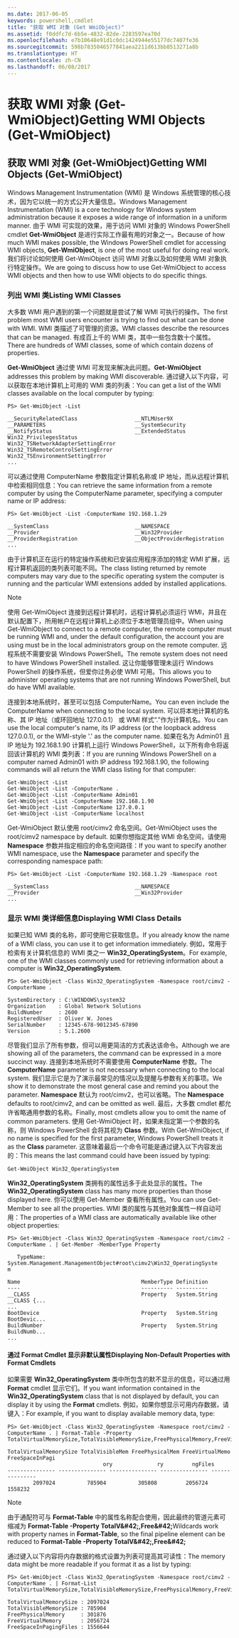 ```yaml
---
ms.date: 2017-06-05
keywords: powershell,cmdlet
title: "获取 WMI 对象 (Get WmiObject)"
ms.assetid: f0ddfc7d-6b5e-4832-82de-2283597ea70d
ms.openlocfilehash: e7b10648e91d1c0dc1424944e55177dc7407fe36
ms.sourcegitcommit: 598b7835046577841aea2211d613bb8513271a8b
ms.translationtype: HT
ms.contentlocale: zh-CN
ms.lasthandoff: 06/08/2017
---
```

# <a name="getting-wmi-objects-get-wmiobject"></a><span data-ttu-id="7c1d3-103">获取 WMI 对象 (Get-WmiObject)</span><span class="sxs-lookup"><span data-stu-id="7c1d3-103">Getting WMI Objects (Get-WmiObject)</span></span>

## <a name="getting-wmi-objects-get-wmiobject"></a><span data-ttu-id="7c1d3-104">获取 WMI 对象 (Get-WmiObject)</span><span class="sxs-lookup"><span data-stu-id="7c1d3-104">Getting WMI Objects (Get-WmiObject)</span></span>
<span data-ttu-id="7c1d3-105">Windows Management Instrumentation (WMI) 是 Windows 系统管理的核心技术，因为它以统一的方式公开大量信息。</span><span class="sxs-lookup"><span data-stu-id="7c1d3-105">Windows Management Instrumentation (WMI) is a core technology for Windows system administration because it exposes a wide range of information in a uniform manner.</span></span> <span data-ttu-id="7c1d3-106">由于 WMI 可实现的效果，用于访问 WMI 对象的 Windows PowerShell cmdlet **Get-WmiObject** 是进行实际工作最有用的对象之一。</span><span class="sxs-lookup"><span data-stu-id="7c1d3-106">Because of how much WMI makes possible, the Windows PowerShell cmdlet for accessing WMI objects, **Get-WmiObject**, is one of the most useful for doing real work.</span></span> <span data-ttu-id="7c1d3-107">我们将讨论如何使用 Get-WmiObject 访问 WMI 对象以及如何使用 WMI 对象执行特定操作。</span><span class="sxs-lookup"><span data-stu-id="7c1d3-107">We are going to discuss how to use Get-WmiObject to access WMI objects and then how to use WMI objects to do specific things.</span></span>

### <a name="listing-wmi-classes"></a><span data-ttu-id="7c1d3-108">列出 WMI 类</span><span class="sxs-lookup"><span data-stu-id="7c1d3-108">Listing WMI Classes</span></span>
<span data-ttu-id="7c1d3-109">大多数 WMI 用户遇到的第一个问题就是尝试了解 WMI 可执行的操作。</span><span class="sxs-lookup"><span data-stu-id="7c1d3-109">The first problem most WMI users encounter is trying to find out what can be done with WMI.</span></span> <span data-ttu-id="7c1d3-110">WMI 类描述了可管理的资源。</span><span class="sxs-lookup"><span data-stu-id="7c1d3-110">WMI classes describe the resources that can be managed.</span></span> <span data-ttu-id="7c1d3-111">有成百上千的 WMI 类，其中一些包含数十个属性。</span><span class="sxs-lookup"><span data-stu-id="7c1d3-111">There are hundreds of WMI classes, some of which contain dozens of properties.</span></span>

<span data-ttu-id="7c1d3-112">**Get-WmiObject** 通过使 WMI 可发现来解决此问题。</span><span class="sxs-lookup"><span data-stu-id="7c1d3-112">**Get-WmiObject** addresses this problem by making WMI discoverable.</span></span> <span data-ttu-id="7c1d3-113">通过键入以下内容，可以获取在本地计算机上可用的 WMI 类的列表：</span><span class="sxs-lookup"><span data-stu-id="7c1d3-113">You can get a list of the WMI classes available on the local computer by typing:</span></span>

```
PS> Get-WmiObject -List

__SecurityRelatedClass                  __NTLMUser9X
__PARAMETERS                            __SystemSecurity
__NotifyStatus                          __ExtendedStatus
Win32_PrivilegesStatus                  Win32_TSNetworkAdapterSettingError
Win32_TSRemoteControlSettingError       Win32_TSEnvironmentSettingError
...
```

<span data-ttu-id="7c1d3-114">可以通过使用 ComputerName 参数指定计算机名称或 IP 地址，而从远程计算机中检索相同信息：</span><span class="sxs-lookup"><span data-stu-id="7c1d3-114">You can retrieve the same information from a remote computer by using the ComputerName parameter, specifying a computer name or IP address:</span></span>

```
PS> Get-WmiObject -List -ComputerName 192.168.1.29

__SystemClass                           __NAMESPACE
__Provider                              __Win32Provider
__ProviderRegistration                  __ObjectProviderRegistration
...
```

<span data-ttu-id="7c1d3-115">由于计算机正在运行的特定操作系统和已安装应用程序添加的特定 WMI 扩展，远程计算机返回的类列表可能不同。</span><span class="sxs-lookup"><span data-stu-id="7c1d3-115">The class listing returned by remote computers may vary due to the specific operating system the computer is running and the particular WMI extensions added by installed applications.</span></span>

> [!NOTE]
> <span data-ttu-id="7c1d3-116">使用 Get-WmiObject 连接到远程计算机时，远程计算机必须运行 WMI，并且在默认配置下，所用帐户在远程计算机上必须位于本地管理员组中。</span><span class="sxs-lookup"><span data-stu-id="7c1d3-116">When using Get-WmiObject to connect to a remote computer, the remote computer must be running WMI and, under the default configuration, the account you are using must be in the local administrators group on the remote computer.</span></span> <span data-ttu-id="7c1d3-117">远程系统不需要安装 Windows PowerShell。</span><span class="sxs-lookup"><span data-stu-id="7c1d3-117">The remote system does not need to have Windows PowerShell installed.</span></span> <span data-ttu-id="7c1d3-118">这让你能够管理未运行 Windows PowerShell 的操作系统，但爱你过务必使 WMI 可用。</span><span class="sxs-lookup"><span data-stu-id="7c1d3-118">This allows you to administer operating systems that are not running Windows PowerShell, but do have WMI available.</span></span>

<span data-ttu-id="7c1d3-119">连接到本地系统时，甚至可以包括 ComputerName。</span><span class="sxs-lookup"><span data-stu-id="7c1d3-119">You can even include the ComputerName when connecting to the local system.</span></span> <span data-ttu-id="7c1d3-120">可以将本地计算机的名称、其 IP 地址（或环回地址 127.0.0.1） 或 WMI 样式“.”作为计算机名。</span><span class="sxs-lookup"><span data-stu-id="7c1d3-120">You can use the local computer's name, its IP address (or the loopback address 127.0.0.1), or the WMI-style '.' as the computer name.</span></span> <span data-ttu-id="7c1d3-121">如果在名为 Admin01 且 IP 地址为 192.168.1.90 计算机上运行 Windows PowerShell，以下所有命令将返回该计算机的 WMI 类列表：</span><span class="sxs-lookup"><span data-stu-id="7c1d3-121">If you are running Windows PowerShell on a computer named Admin01 with IP address 192.168.1.90, the following commands will all return the WMI class listing for that computer:</span></span>

```
Get-WmiObject -List
Get-WmiObject -List -ComputerName .
Get-WmiObject -List -ComputerName Admin01
Get-WmiObject -List -ComputerName 192.168.1.90
Get-WmiObject -List -ComputerName 127.0.0.1
Get-WmiObject -List -ComputerName localhost
```

<span data-ttu-id="7c1d3-122">Get-WmiObject 默认使用 root/cimv2 命名空间。</span><span class="sxs-lookup"><span data-stu-id="7c1d3-122">Get-WmiObject uses the root/cimv2 namespace by default.</span></span> <span data-ttu-id="7c1d3-123">如果你想指定其他 WMI 命名空间，请使用 **Namespace** 参数并指定相应的命名空间路径：</span><span class="sxs-lookup"><span data-stu-id="7c1d3-123">If you want to specify another WMI namespace, use the **Namespace** parameter and specify the corresponding namespace path:</span></span>

```
PS> Get-WmiObject -List -ComputerName 192.168.1.29 -Namespace root

__SystemClass                           __NAMESPACE
__Provider                              __Win32Provider
...
```

### <a name="displaying-wmi-class-details"></a><span data-ttu-id="7c1d3-124">显示 WMI 类详细信息</span><span class="sxs-lookup"><span data-stu-id="7c1d3-124">Displaying WMI Class Details</span></span>
<span data-ttu-id="7c1d3-125">如果已知 WMI 类的名称，即可使用它获取信息。</span><span class="sxs-lookup"><span data-stu-id="7c1d3-125">If you already know the name of a WMI class, you can use it to get information immediately.</span></span> <span data-ttu-id="7c1d3-126">例如，常用于检索有关计算机信息的 WMI 类之一 **Win32_OperatingSystem**。</span><span class="sxs-lookup"><span data-stu-id="7c1d3-126">For example, one of the WMI classes commonly used for retrieving information about a computer is **Win32_OperatingSystem**.</span></span>

```
PS> Get-WmiObject -Class Win32_OperatingSystem -Namespace root/cimv2 -ComputerName .

SystemDirectory : C:\WINDOWS\system32
Organization    : Global Network Solutions
BuildNumber     : 2600
RegisteredUser  : Oliver W. Jones
SerialNumber    : 12345-678-9012345-67890
Version         : 5.1.2600
```

<span data-ttu-id="7c1d3-127">尽管我们显示了所有参数，但可以用更简洁的方式表达该命令。</span><span class="sxs-lookup"><span data-stu-id="7c1d3-127">Although we are showing all of the parameters, the command can be expressed in a more succinct way.</span></span> <span data-ttu-id="7c1d3-128">连接到本地系统时不需要使用 **ComputerName** 参数。</span><span class="sxs-lookup"><span data-stu-id="7c1d3-128">The **ComputerName** parameter is not necessary when connecting to the local system.</span></span> <span data-ttu-id="7c1d3-129">我们显示它是为了演示最常见的情况以及提醒与参数有关的事项。</span><span class="sxs-lookup"><span data-stu-id="7c1d3-129">We show it to demonstrate the most general case and remind you about the parameter.</span></span> <span data-ttu-id="7c1d3-130">**Namespace** 默认为 root/cimv2，也可以省略。</span><span class="sxs-lookup"><span data-stu-id="7c1d3-130">The **Namespace** defaults to root/cimv2, and can be omitted as well.</span></span> <span data-ttu-id="7c1d3-131">最后，大多数 cmdlet 都允许省略通用参数的名称。</span><span class="sxs-lookup"><span data-stu-id="7c1d3-131">Finally, most cmdlets allow you to omit the name of common parameters.</span></span> <span data-ttu-id="7c1d3-132">使用 Get-WmiObject 时，如果未指定第一个参数的名称，则 Windows PowerShell 会将其视为 **Class** 参数。</span><span class="sxs-lookup"><span data-stu-id="7c1d3-132">With Get-WmiObject, if no name is specified for the first parameter, Windows PowerShell treats it as the **Class** parameter.</span></span> <span data-ttu-id="7c1d3-133">这意味着最后一个命令可能是通过键入以下内容发出的：</span><span class="sxs-lookup"><span data-stu-id="7c1d3-133">This means the last command could have been issued by typing:</span></span>

```
Get-WmiObject Win32_OperatingSystem
```

<span data-ttu-id="7c1d3-134">**Win32_OperatingSystem** 类拥有的属性远多于此处显示的属性。</span><span class="sxs-lookup"><span data-stu-id="7c1d3-134">The **Win32_OperatingSystem** class has many more properties than those displayed here.</span></span> <span data-ttu-id="7c1d3-135">你可以使用 Get-Member 查看所有属性。</span><span class="sxs-lookup"><span data-stu-id="7c1d3-135">You can use Get-Member to see all the properties.</span></span> <span data-ttu-id="7c1d3-136">WMI 类的属性与其他对象属性一样自动可用：</span><span class="sxs-lookup"><span data-stu-id="7c1d3-136">The properties of a WMI class are automatically available like other object properties:</span></span>

```
PS> Get-WmiObject -Class Win32_OperatingSystem -Namespace root/cimv2 -ComputerName . | Get-Member -MemberType Property

   TypeName: System.Management.ManagementObject#root\cimv2\Win32_OperatingSyste
m

Name                                      MemberType Definition
----                                      ---------- ----------
__CLASS                                   Property   System.String __CLASS {...
...
BootDevice                                Property   System.String BootDevic...
BuildNumber                               Property   System.String BuildNumb...
...
```

#### <a name="displaying-non-default-properties-with-format-cmdlets"></a><span data-ttu-id="7c1d3-137">通过 Format Cmdlet 显示非默认属性</span><span class="sxs-lookup"><span data-stu-id="7c1d3-137">Displaying Non-Default Properties with Format Cmdlets</span></span>
<span data-ttu-id="7c1d3-138">如果需要 **Win32_OperatingSystem** 类中所包含的默不显示的信息，可以通过用 **Format** cmdlet 显示它们。</span><span class="sxs-lookup"><span data-stu-id="7c1d3-138">If you want information contained in the **Win32_OperatingSystem** class that is not displayed by default, you can display it by using the **Format** cmdlets.</span></span> <span data-ttu-id="7c1d3-139">例如，如果你想显示可用内存数据，请键入：</span><span class="sxs-lookup"><span data-stu-id="7c1d3-139">For example, if you want to display available memory data, type:</span></span>

```
PS> Get-WmiObject -Class Win32_OperatingSystem -Namespace root/cimv2 -ComputerName . | Format-Table -Property TotalVirtualMemorySize,TotalVisibleMemorySize,FreePhysicalMemory,FreeVirtualMemory,FreeSpaceInPagingFiles

TotalVirtualMemorySize TotalVisibleMem FreePhysicalMem FreeVirtualMemo FreeSpaceInPagi
                              ory              ry         ngFiles
--------------- --------------- --------------- --------------- ---------------
        2097024          785904          305808         2056724         1558232
```

> [!NOTE]
> <span data-ttu-id="7c1d3-140">由于通配符可与 **Format-Table** 中的属性名称配合使用，因此最终的管道元素可缩减为 **Format-Table -Property TotalV\&#42;,Free\&#42;**</span><span class="sxs-lookup"><span data-stu-id="7c1d3-140">Wildcards work with property names in **Format-Table**, so the final pipeline element can be reduced to **Format-Table -Property TotalV\&#42;,Free\&#42;**</span></span>

<span data-ttu-id="7c1d3-141">通过键入以下内容将内存数据的格式设置为列表可提高其可读性：</span><span class="sxs-lookup"><span data-stu-id="7c1d3-141">The memory data might be more readable if you format it as a list by typing:</span></span>

```
PS> Get-WmiObject -Class Win32_OperatingSystem -Namespace root/cimv2 -ComputerName . | Format-List TotalVirtualMemorySize,TotalVisibleMemorySize,FreePhysicalMemory,FreeVirtualMemory,FreeSpaceInPagingFiles

TotalVirtualMemorySize : 2097024
TotalVisibleMemorySize : 785904
FreePhysicalMemory     : 301876
FreeVirtualMemory      : 2056724
FreeSpaceInPagingFiles : 1556644
```

